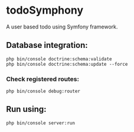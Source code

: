 todoSymphony
=======
A user based todo using Symfony framework.

## Database integration:

    php bin/console doctrine:schema:validate
    php bin/console doctrine:schema:update --force

### Check registered routes:
    php bin/console debug:router

## Run using:
    php bin/console server:run
